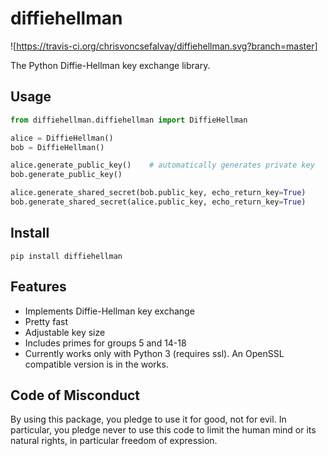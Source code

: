 # diffiehellman
![https://travis-ci.org/chrisvoncsefalvay/diffiehellman.svg?branch=master] 

The Python Diffie-Hellman key exchange library.


## Usage

```python
from diffiehellman.diffiehellman import DiffieHellman

alice = DiffieHellman()
bob = DiffieHellman()

alice.generate_public_key()    # automatically generates private key
bob.generate_public_key()

alice.generate_shared_secret(bob.public_key, echo_return_key=True)
bob.generate_shared_secret(alice.public_key, echo_return_key=True)
```

## Install

```shell
pip install diffiehellman
```

## Features

* Implements Diffie-Hellman key exchange
* Pretty fast
* Adjustable key size
* Includes primes for groups 5 and 14-18
* Currently works only with Python 3 (requires ssl). An OpenSSL compatible version is in the works.

## Code of Misconduct

By using this package, you pledge to use it for good, not for evil. In particular, you pledge never to use this code to limit the human mind or its natural rights, in particular freedom of expression.
